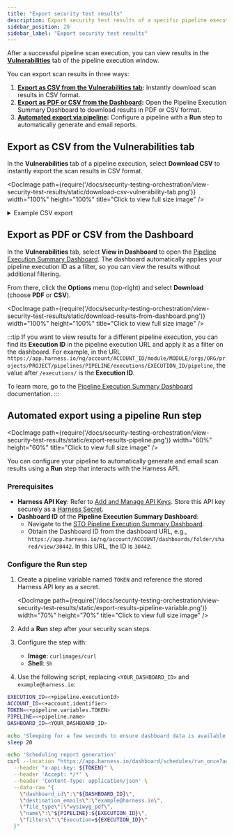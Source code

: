```yaml
---
title: "Export security test results" 
description: Export security test results of a specific pipeline execution.
sidebar_position: 20
sidebar_label: "Export security test results"
---
```


After a successful pipeline scan execution, you can view results in the **[Vulnerabilities](/docs/security-testing-orchestration/view-security-test-results/view-scan-results)** tab of the pipeline execution window.

You can export scan results in three ways:

1. **[Export as CSV from the Vulnerabilities tab](#export-as-csv-from-the-vulnerabilities-tab):** Instantly download scan results in CSV format.
2. **[Export as PDF or CSV from the Dashboard](#export-as-pdf-or-csv-from-the-dashboard):** Open the Pipeline Execution Summary Dashboard to download results in PDF or CSV format.
3. **[Automated export via pipeline](#automated-export-using-a-pipeline-run-step):** Configure a pipeline with a **Run** step to automatically generate and email reports.

## Export as CSV from the Vulnerabilities tab

In the **Vulnerabilities** tab of a pipeline execution, select **Download CSV** to instantly export the scan results in CSV format.

<DocImage path={require('/docs/security-testing-orchestration/view-security-test-results/static/download-csv-vulnerability-tab.png')} width="100%" height="100%" title="Click to view full size image" />

<details>
<summary>Example CSV export</summary>

| Organisation name | Project Name | Pipeline Name | Execution ID | Issue ID | Issue Title | Severity | Severity Score | No. of Occurrences | Target Type | Target Name | Status | Exemption Status | Scanner Name | Exemption Requestor Email | Exemption Approver Email | Only in Current Scan |
| :--- | :--- | :--- | :--- | :--- | :--- | :--- | :--- | :--- | :--- | :--- | :--- | :--- | :--- | :--- | :--- | :--- |
| default | WebApp-Frontend | CI-Gitleaks-Scan | exec-id-1 | issue-id-1 | Discord API Key Detected | High | 8.5 | 3 | repository | frontend-app | REMEDIATED | Approved | Aqua Trivy | requestor1@example.com | approver1@example.com | yes |
| default | Backend-API | Dev-Bandit-Scan | exec-id-2 | issue-id-2 | Hardcoded Password | Critical | 9.2 | 1 | repository | user-service | NONE | Pending | Bandit | requestor2@example.com | | no |
| default | WebApp-Frontend | Prod-Checkmarx-Scan | exec-id-3 | issue-id-3 | SQL Injection | High | 7.8 | 5 | container | payment-gateway | EXEMPTED | Rejected | Checkmarx | requestor3@example.com | approver2@example.com | yes |
| default | Backend-API | QA-Snyk-Scan | exec-id-4 | issue-id-4 | Outdated Library | Medium | 6.1 | 2 | repository | auth-service | PARTIALLY_EXEMPTED | Expired | Snyk | requestor4@example.com | approver3@example.com | no |

* **Organisation name**: The name of the organisation (e.g., `default`).
* **Project Name**: The name of the project (e.g., `WebApp-Frontend`).
* **Pipeline Name**: The name of the pipeline (e.g., `CI-Gitleaks-Scan`).
* **Execution ID**: The unique identifier for the execution (e.g., `iDtDn5tnTW2qg21iURaJWA`).
* **Issue ID**: The unique identifier for the issue (e.g., `8-Yp-1vlRB6MIqa69DdtVj`).
* **Issue Title**: A descriptive title for the issue (e.g., `Discord API Key Detected`).
* **Severity**: The vulnerability's severity level. If a severity override exists, STO uses the scanner-provided severity. Otherwise, it uses the severity that STO provides. Possible values are `Critical`, `High`, `Medium`, `Low`, and `Info`.
* **Severity Score**: A numeric representation of the severity (e.g., `6.5`, `7.0`, `8.5`).
* **No. of Occurrences**: The total number of times an issue has been detected (e.g., `3`, `4`, `8`).
* **Target Type**: The type of target scanned, such as `repository` or `container`.
* **Target Name**: The specific name of the target that was scanned.
* **Status**: The current status of the issue. Possible values include `EXEMPTED`, `PARTIALLY_EXEMPTED`, `REMEDIATED`, and `NONE`.
* **Exemption Status**: The status of the issue's exemption request at the time of the scan. Values can be `Approved`, `Rejected`, `Pending`, or `Expired`.
* **Scanner Name**: The name of the tool that performed the scan (e.g., `Aqua Trivy`).
* **Exemption Requestor Email**: The email address of the user who requested the exemption.
* **Exemption Approver Email**: The email address of the user who approved the exemption.
* **Only in Current Scan**:
    - **Yes**: This indicates a new vulnerability. It is found in the most recent scan but was not present in the baseline or previous scan you are comparing against.
    - **No**: This indicates a pre-existing or recurring vulnerability. It is found in the current scan and was also present in the baseline scan.

</details>

## Export as PDF or CSV from the Dashboard

In the **Vulnerabilities** tab, select **View in Dashboard** to open the [Pipeline Execution Summary Dashboard](/docs/security-testing-orchestration/dashboards/sto-pipeline-execution-summary). The dashboard automatically applies your pipeline execution ID as a filter, so you can view the results without additional filtering. 

From there, click the **Options** menu (top-right) and select **Download** (choose **PDF** or **CSV**).

<DocImage path={require('/docs/security-testing-orchestration/view-security-test-results/static/download-results-from-dashboard.png')} width="100%" height="100%" title="Click to view full size image" />

:::tip
If you want to view results for a different pipeline execution, you can find its **Execution ID** in the pipeline execution URL and apply it as a filter on the dashboard. For example, in the URL `https://app.harness.io/ng/account/ACCOUNT_ID/module/MODULE/orgs/ORG/projects/PROJECT/pipelines/PIPELINE/executions/EXECUTION_ID/pipeline`, the value after `/executions/` is the **Execution ID**.

To learn more, go to the [Pipeline Execution Summary Dashboard](/docs/security-testing-orchestration/dashboards/sto-pipeline-execution-summary) documentation.
:::

## Automated export using a pipeline Run step

<DocImage path={require('/docs/security-testing-orchestration/view-security-test-results/static/export-results-pipeline.png')} width="60%" height="60%" title="Click to view full size image" />

You can configure your pipeline to automatically generate and email scan results using a **Run** step that interacts with the Harness API.

### Prerequisites

- **Harness API Key**: Refer to [Add and Manage API Keys](/docs/platform/automation/api/add-and-manage-api-keys). Store this API key securely as a [Harness Secret](/docs/platform/secrets/secrets-management/harness-secret-manager-overview/).  
- **Dashboard ID** of the **Pipeline Execution Summary Dashboard**:  
  - Navigate to the [STO Pipeline Execution Summary Dashboard](/docs/security-testing-orchestration/dashboards/sto-dashboards-overview#view-sto-dashboards).  
  - Obtain the Dashboard ID from the dashboard URL, e.g., `https://app.harness.io/ng/account/ACCOUNT/dashboards/folder/shared/view/30442`. In this URL, the ID is `30442`.

### Configure the Run step

1. Create a pipeline variable named `TOKEN` and reference the stored Harness API key as a secret.

   <DocImage path={require('/docs/security-testing-orchestration/view-security-test-results/static/export-results-pipeline-variable.png')} width="70%" height="70%" title="Click to view full size image" />
   
2. Add a **Run** step after your security scan steps.

3. Configure the step with:  
   - **Image**: `curlimages/curl`  
   - **Shell**: `Sh`

4. Use the following script, replacing `<YOUR_DASHBOARD_ID>` and `example@harness.io`:

```sh
EXECUTION_ID=<+pipeline.executionId>
ACCOUNT_ID=<+account.identifier>
TOKEN=<+pipeline.variables.TOKEN>
PIPELINE=<+pipeline.name>
DASHBOARD_ID=<YOUR_DASHBOARD_ID>

echo 'Sleeping for a few seconds to ensure dashboard data is available'
sleep 20

echo 'Scheduling report generation'
curl --location "https://app.harness.io/dashboard/schedules/run_once?accountId=${ACCOUNT_ID}" \
  --header "x-api-key: ${TOKEN}" \
  --header 'Accept: */*' \
  --header 'Content-Type: application/json' \
  --data-raw "{
    \"dashboard_id\":\"${DASHBOARD_ID}\",
    \"destination_emails\":\"example@harness.io\",
    \"file_type\":\"wysiwyg_pdf\",
    \"name\":\"${PIPELINE}:${EXECUTION_ID}\",
    \"filters\":\"Execution=${EXECUTION_ID}\"
  }"
